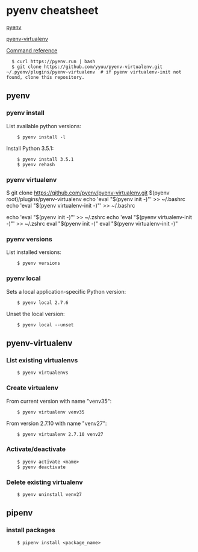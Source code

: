 # pyenv cheatsheet

[pyenv](https://github.com/yyuu/pyenv)

[pyenv-virtualenv](https://github.com/yyuu/pyenv-virtualenv)

[Command reference](https://github.com/yyuu/pyenv/blob/master/COMMANDS.md)

      $ curl https://pyenv.run | bash
      $ git clone https://github.com/yyuu/pyenv-virtualenv.git ~/.pyenv/plugins/pyenv-virtualenv  # if pyenv virtualenv-init not found, clone this repository.


## pyenv
### pyenv install

List available python versions:

        $ pyenv install -l

Install Python 3.5.1:

        $ pyenv install 3.5.1
        $ pyenv rehash

### pyenv virtualenv

$ git clone https://github.com/pyenv/pyenv-virtualenv.git $(pyenv root)/plugins/pyenv-virtualenv
echo 'eval "$(pyenv init -)"' >> ~/.bashrc
echo 'eval "$(pyenv virtualenv-init -)"' >> ~/.bashrc

echo 'eval "$(pyenv init -)"' >> ~/.zshrc
echo 'eval "$(pyenv virtualenv-init -)"' >> ~/.zshrc
eval "$(pyenv init -)"
eval "$(pyenv virtualenv-init -)"

### pyenv versions

List installed versions:

        $ pyenv versions

### pyenv local

Sets a local application-specific Python version:

        $ pyenv local 2.7.6

Unset the local version:

        $ pyenv local --unset

## pyenv-virtualenv
### List existing virtualenvs

        $ pyenv virtualenvs

### Create virtualenv

From current version with name "venv35":

        $ pyenv virtualenv venv35

From version 2.7.10 with name "venv27":

        $ pyenv virtualenv 2.7.10 venv27

### Activate/deactivate

        $ pyenv activate <name>
        $ pyenv deactivate

### Delete existing virtualenv

        $ pyenv uninstall venv27
        
        
## pipenv

### install packages

        $ pipenv install <package_name>

